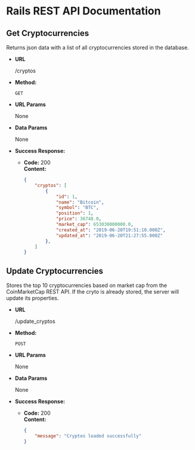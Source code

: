 # Rails REST API Documentation

## **Get Cryptocurrencies**

Returns json data with a list of all cryptocurrencies stored in the database.

-   **URL**

    /cryptos

-   **Method:**

    `GET`

-   **URL Params**

    None

-   **Data Params**

    None

-   **Success Response:**

    -   **Code:** 200 <br />
        **Content:**
        ```json
        {
            "cryptos": [
                {
                    "id": 1,
                    "name": "Bitcoin",
                    "symbol": "BTC",
                    "position": 1,
                    "price": 36748.0,
                    "market_cap": 653030000000.0,
                    "created_at": "2019-06-20T19:51:10.000Z",
                    "updated_at": "2019-06-20T21:27:55.000Z"
                },
            ]
        }
        ```

## **Update Cryptocurrencies**

Stores the top 10 cryptocurrencies based on market cap from the CoinMarketCap REST API. If the cryto is already stored, the server will update its properties.

-   **URL**

    /update_cryptos

-   **Method:**

    `POST`

-   **URL Params**

    None

-   **Data Params**

    None

-   **Success Response:**

    -   **Code:** 200 <br />
        **Content:**
        ```json
        {
            "message": "Cryptos loaded successfully"
        }
        ```
